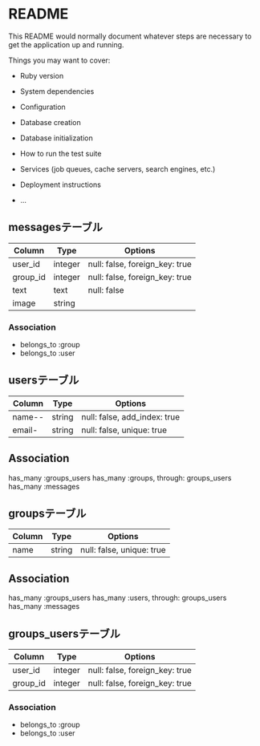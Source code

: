 # README

This README would normally document whatever steps are necessary to get the
application up and running.

Things you may want to cover:

* Ruby version

* System dependencies

* Configuration

* Database creation

* Database initialization

* How to run the test suite

* Services (job queues, cache servers, search engines, etc.)

* Deployment instructions

* ...


## messagesテーブル
|Column|Type|Options|
|------|----|-------|
|user_id|integer|null: false, foreign_key: true|
|group_id|integer|null: false, foreign_key: true|
|text|text|null: false|
|image|string||

### Association
- belongs_to :group
- belongs_to :user


## usersテーブル
|Column|Type|Options|
|------|----|-------|
|name--|string|null: false, add_index: true|
|email-|string|null: false, unique: true|

## Association
has_many :groups_users
has_many :groups, through: groups_users
has_many :messages


## groupsテーブル
|Column|Type|Options|
|------|----|-------|
|name|string|null: false, unique: true|

## Association
has_many :groups_users
has_many :users, through: groups_users
has_many :messages


## groups_usersテーブル

|Column|Type|Options|
|------|----|-------|
|user_id|integer|null: false, foreign_key: true|
|group_id|integer|null: false, foreign_key: true|

### Association
- belongs_to :group
- belongs_to :user
